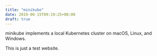 ```yaml
---
title: "minikube"
date: 2019-06-15T09:19:25+08:00
draft: true
---
```


minikube implements a local Kubernetes cluster on macOS, Linux, and Windows.

This is just a test website.

